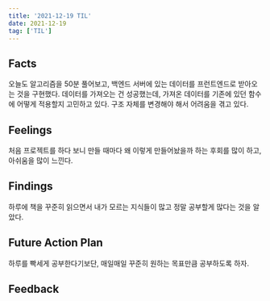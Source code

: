 ```yaml
---
title: '2021-12-19 TIL'
date: 2021-12-19
tag: ['TIL']
---
```


## Facts

오늘도 알고리즘을 50분 풀어보고, 백엔드 서버에 있는 데이터를 프런트엔드로 받아오는 것을 구현했다. 데이터를 가져오는 건 성공했는데, 가져온 데이터를 기존에 있던 함수에 어떻게 적용할지 고민하고 있다. 구조 자체를 변경해야 해서 어려움을 겪고 있다.

## Feelings

처음 프로젝트를 하다 보니 만들 때마다 왜 이렇게 만들어놨을까 하는 후회를 많이 하고, 아쉬움을 많이 느낀다.

## Findings

하루에 책을 꾸준히 읽으면서 내가 모르는 지식들이 많고 정말 공부할게 많다는 것을 알았다.

## Future Action Plan

하루를 빡세게 공부한다기보단, 매일매일 꾸준히 원하는 목표만큼 공부하도록 하자.

## Feedback
